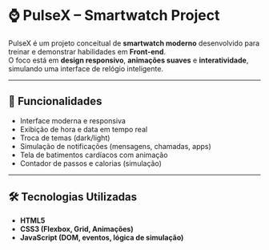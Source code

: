 # ⌚ PulseX – Smartwatch Project

PulseX é um projeto conceitual de **smartwatch moderno** desenvolvido para treinar e demonstrar habilidades em **Front-end**.  
O foco está em **design responsivo**, **animações suaves** e **interatividade**, simulando uma interface de relógio inteligente.

---

## 🚀 Funcionalidades

- Interface moderna e responsiva  
- Exibição de hora e data em tempo real  
- Troca de temas (dark/light)  
- Simulação de notificações (mensagens, chamadas, apps)  
- Tela de batimentos cardíacos com animação  
- Contador de passos e calorias (simulação)  

---

## 🛠️ Tecnologias Utilizadas

- **HTML5**  
- **CSS3 (Flexbox, Grid, Animações)**  
- **JavaScript (DOM, eventos, lógica de simulação)**  
